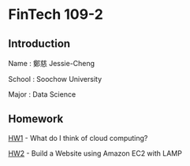 # FinTech 109-2

## Introduction

Name : 鄭慈 Jessie-Cheng

School : Soochow University

Major : Data Science

## Homework

[HW1](https://github.com/Cheng-Tzu/FinTech/blob/main/HW1/HW1.md) - What do I think of cloud computing?

[HW2](https://www.youtube.com/watch?v=KUosAX5pt_M) - Build a Website using Amazon EC2 with LAMP
